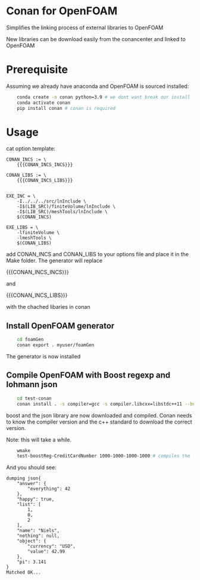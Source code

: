 # Conan for OpenFOAM

Simplifies the linking process of external libraries to OpenFOAM

New libraries can be download easily from the conancenter and linked to OpenFOAM


# Prerequisite

Assuming we already have anaconda and OpenFOAM is sourced installed:


```bash
    conda create -n conan python=3.9 # we dont want break our install
    conda activate conan
    pip install conan # conan is required
```



# Usage


cat option.template:
```
CONAN_INCS := \
    {{{CONAN_INCS_INCS}}}

CONAN_LIBS := \
    {{{CONAN_INCS_LIBS}}}


EXE_INC = \
    -I../../../src/lnInclude \
    -I$(LIB_SRC)/finiteVolume/lnInclude \
    -I$(LIB_SRC)/meshTools/lnInclude \
    $(CONAN_INCS)

EXE_LIBS = \
    -lfiniteVolume \
    -lmeshTools \
    $(CONAN_LIBS)
```

add CONAN_INCS and CONAN_LIBS to your options file and place it in the Make folder.
The generator will replace 

{{{CONAN_INCS_INCS}}}

and 

{{{CONAN_INCS_LIBS}}}

with the chached libaries in conan


## Install OpenFOAM generator

```bash
    cd foamGen
    conan export . myuser/foamGen
```

The generator is now installed


## Compile OpenFOAM with Boost regexp and lohmann json



```bash
    cd test-conan
    conan install . -s compiler=gcc -s compiler.libcxx=libstdc++11 --build
```

boost and the json library are now downloaded and compiled. Conan needs to know the compiler version and the c++ standard to download the correct version. 

Note: this will take a while.


```bash
    wmake
    test-boostReg-CreditCardNumber 1000-1000-1000-1000 # compiles the library
```

And you should see:
```
dumping json{
    "answer": {
        "everything": 42
    },
    "happy": true,
    "list": [
        1,
        0,
        2
    ],
    "name": "Niels",
    "nothing": null,
    "object": {
        "currency": "USD",
        "value": 42.99
    },
    "pi": 3.141
}
Matched OK...
```